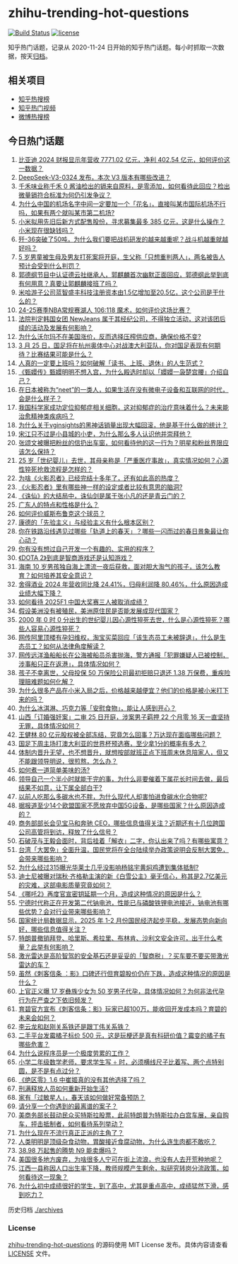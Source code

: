 # zhihu-trending-hot-questions

[![Build Status](https://github.com/justjavac/zhihu-trending-hot-questions/workflows/ci/badge.svg?branch=master)](https://github.com/justjavac/zhihu-trending-hot-questions/actions)
[![license](https://img.shields.io/github/license/justjavac/zhihu-trending-hot-questions)](https://github.com/justjavac/zhihu-trending-hot-questions/blob/master/LICENSE)

知乎热门话题，记录从 2020-11-24
日开始的知乎热门话题。每小时抓取一次数据，按天[归档](./archives)。

## 相关项目

- [知乎热搜榜](https://github.com/justjavac/zhihu-trending-top-search)
- [知乎热门视频](https://github.com/justjavac/zhihu-trending-hot-video)
- [微博热搜榜](https://github.com/justjavac/weibo-trending-hot-search)

## 今日热门话题

<!-- BEGIN -->
<!-- 最后更新时间 Tue Mar 25 2025 11:35:56 GMT+0800 (China Standard Time) -->

1. [比亚迪 2024 财报显示年营收 7771.02 亿元，净利 402.54 亿元，如何评价这一数据？](https://www.zhihu.com/question/15679199781)
1. [DeepSeek-V3-0324 发布，本次 V3 版本有哪些改进？](https://www.zhihu.com/question/1887626597667952400)
1. [千禾味业称千禾 0 酱油检出的镉来自原料，是零添加，如何看待此回应？检出微量镉符合标准为何仍引发争议？](https://www.zhihu.com/question/15650396575)
1. [为什么中国的机场名字中间一定要加一个「花名」，直接叫某市国际机场不行吗，如果有两个就叫某市第二机场?](https://www.zhihu.com/question/1887557709508899000)
1. [小米拟用先旧后新方式配售股份，寻求募集最多 385 亿元，这是什么操作？小米现在很缺钱吗？](https://www.zhihu.com/question/15686034665)
1. [歼-36突破了50吨，为什么我们要把战机研发的越来越重呢？战斗机越重就越好吗？](https://www.zhihu.com/question/15522268602)
1. [5 岁男童被生母及男友打死案将开庭，生父称「只想重判两人」，两名被告人预计会受到什么判罚？](https://www.zhihu.com/question/15651284489)
1. [郭德纲节目中认证德云社继承人，郭麒麟首次幽默正面回应，郭德纲此举到底有何用意？真要让郭麒麟接班了吗？](https://www.zhihu.com/question/15672768316)
1. [米哈游子公司蓝智盛丰科技注册资本由1.5亿增加至20.5亿，这个公司是干什么的？](https://www.zhihu.com/question/1887371977599209500)
1. [24-25赛季NBA常规赛湖人 106:118 魔术，如何评价这场比赛？](https://www.zhihu.com/question/15692034416)
1. [法院判定韩国女团 NewJeans 属于其经纪公司，不得独立活动，这对该团后续的活动及发展有何影响？](https://www.zhihu.com/question/15485181360)
1. [为什么沃尔玛不在美国涨价，反而选择压榨供应商，确保价格不变?](https://www.zhihu.com/question/14809138371)
1. [3 月 25 日，国足将在杭州奥体中心对战澳大利亚队，你对国足表现有何期待？比赛结果可能是什么？](https://www.zhihu.com/question/15664650275)
1. [人真的一定要上班吗？如何破解「读书、上班、退休」的人生范式？](https://www.zhihu.com/question/15667055388)
1. [《甄嬛传》甄嬛明明不想入宫，为什么殿选时却以「嬛嬛一袅楚宫腰」介绍自己？](https://www.zhihu.com/question/15395655867)
1. [在日本被称为“neet”的一类人，如果生活在没有微电子设备和互联网的时代，会是什么样子？](https://www.zhihu.com/question/444728620)
1. [我国科学家成功定位抑郁症相关细胞，这对抑郁症的治疗意味着什么？未来能治愈精神类疾病吗？](https://www.zhihu.com/question/15473896311)
1. [为什么关于vginsights的黑神话销量出现大幅回滚，他是基于什么做的统计？](https://www.zhihu.com/question/1886723903256244500)
1. [宋江只不过是小县城的小吏，为什么那么多人认识他并崇拜他？](https://www.zhihu.com/question/19621371)
1. [张颂文被曝把粉丝的信扔出车窗，如何看待他的这一行为？明星和粉丝界限应该怎么保持？](https://www.zhihu.com/question/15657738223)
1. [25 岁「世纪婴儿」去世，其母亲称是「严重医疗事故」，真实情况如何？心源性猝死抢救流程是怎样的？](https://www.zhihu.com/question/15681933127)
1. [为啥《火影忍者》已经完结十多年了，还有如此高的热度？](https://www.zhihu.com/question/1885633584972399900)
1. [《火影忍者》里有哪些神一样的设定或者比较有意思的脑洞?](https://www.zhihu.com/question/41316022)
1. [《诛仙》的大结局中，诛仙剑是属于张小凡的还是青云门的？](https://www.zhihu.com/question/573526975)
1. [广东人的特点和性格是什么？](https://www.zhihu.com/question/668001042)
1. [如何评价威斯布鲁克这个球员？](https://www.zhihu.com/question/334273878)
1. [康德的「先验主义」与经验主义有什么根本区别？](https://www.zhihu.com/question/13934969667)
1. [你在铁路沿线遇见过哪些「轨道上的春天」？哪些一闪而过的春日景象最让你心动？](https://www.zhihu.com/question/14588975332)
1. [你有没有想过自己开发一个有趣的、实用的程序？](https://www.zhihu.com/question/15175936725)
1. [《DOTA 2》到底是智商游戏还是认知游戏？](https://www.zhihu.com/question/14712937233)
1. [海南 10 岁男孩独自海上漂流一夜后获救，面对胆大淘气的孩子，该怎么教育？如何培养其安全意识？](https://www.zhihu.com/question/15656085669)
1. [舍得酒业 2024 年营收同比降 24.41%，归母利润降 80.46%，什么原因造成业绩大幅下降？](https://www.zhihu.com/question/1887453420669072600)
1. [如何看待 2025F1 中国大奖赛三人被取消成绩？](https://www.zhihu.com/question/15626656836)
1. [假设美洲没有被殖民，美洲原住民是否能发展成现代国家？](https://www.zhihu.com/question/658436075)
1. [2000 年 0 时 0 分出生的世纪婴儿因心源性猝死去世，什么是心源性猝死？哪些人容易心源性猝死？](https://www.zhihu.com/question/15658689284)
1. [网传阿里顶楼有孕妇维权，淘宝买菜回应「该生态员工未被辞退」，什么是生态员工？如何从法律角度解读？](https://www.zhihu.com/question/15678164353)
1. [网传远洋渔船船长在公海被船员杀害抛海，警方通报「犯罪嫌疑人已被控制，涉事船只正在返港」，具体情况如何？](https://www.zhihu.com/question/15681008667)
1. [孩子不幸离世，父母投保 50 万保险公司最初拒赔只退还 1.38 万保费，重疾险理赔难题如何化解？](https://www.zhihu.com/question/15654002084)
1. [为什么很多产品在小米入局之后，价格越来越便宜？他们的价格是被小米打下来的吗？](https://www.zhihu.com/question/15377254074)
1. [为什么冰淇淋、巧克力等「安慰食物」，能让人感到开心？](https://www.zhihu.com/question/14987354201)
1. [山西「订婚强奸案」二审 25 日开庭，涉案男子羁押 22 个月零 16 天一直坚持无罪，具体情况如何？](https://www.zhihu.com/question/15483705633)
1. [王健林 80 亿元股权被全部冻结，究竟怎么回事？万达现在面临哪些问题？](https://www.zhihu.com/question/15657394578)
1. [国足下周主场打澳大利亚的世界杯预选赛，至少拿1分的概率有多大？](https://www.zhihu.com/question/15578832446)
1. [体制内晋升无望，也不想晋升，就想按部就班正点下班周末休息陪家人，但又不能跟领导明说，很煎熬，怎么办？](https://www.zhihu.com/question/1885600625737327000)
1. [如何煮一道简单美味的汤?](https://www.zhihu.com/question/38279918)
1. [领导自己一个半小时就能干完的事，为什么非要催着下属花长时间去做，最后结果不如意，让下属全部白干?](https://www.zhihu.com/question/1886570565789282600)
1. [以前人吃那么多碳水也不胖，为什么现代人却害怕进食碳水化合物呢?](https://www.zhihu.com/question/660487528)
1. [据报道至少14个欧盟国家不愿放弃中国5G设备，是哪些国家？什么原因造成的？](https://www.zhihu.com/question/15429870428)
1. [商务部部长会见宝马和奔驰 CEO，哪些信息值得关注？近期还有十几位跨国公司高管将到访，释放了什么信号？](https://www.zhihu.com/question/15596215038)
1. [石破茂与王毅会面时，背后挂着「解衣」二字，你认出来了吗？有哪些寓意？](https://www.zhihu.com/question/15578148896)
1. [台湾「大罢免」全面升温，国民党将在全台陆续举办政策说明会反制大罢免，会带来哪些影响？](https://www.zhihu.com/question/15628277578)
1. [为什么经过315曝光华莱士几乎没影响杨铭宇黄焖鸡遭到集体抵制?](https://www.zhihu.com/question/15446816958)
1. [迪士尼被曝对瑞秋·齐格勒主演的新《白雪公主》毫无信心，称其是2.7亿美元的灾难，这部电影质量究竟如何？](https://www.zhihu.com/question/14863879786)
1. [《哪吒2》再度官宣密钥延期一个月，造成这种情况的原因是什么？](https://www.zhihu.com/question/15471519639)
1. [宁德时代称正在开发第二代钠电池，性能已与磷酸铁锂电池接近，钠电池有哪些优势？会对行业带来哪些影响？](https://www.zhihu.com/question/15186612962)
1. [国家统计局数据显示，2025 年 1-2 月份国民经济起步平稳，发展态势向新向好，哪些信息值得关注？](https://www.zhihu.com/question/15159186760)
1. [特朗普撤销拜登、哈里斯、希拉里、布林肯、沙利文安全许可，出于什么考量？此举有何影响？](https://www.zhihu.com/question/15579316464)
1. [激光雷达是高阶智驾的安全基石还是妥妥的「智商税」？买车要不要买带激光雷达的车？](https://www.zhihu.com/question/15350351811)
1. [虽然《刺客信条 ：影》口碑还行但育碧股价仍在下跌，造成这种情况的原因是什么？](https://www.zhihu.com/question/15396704226)
1. [上官正义曝 17 岁彝族少女为 50 岁男子代孕，具体情况如何？为何非法代孕行为在严查之下依旧频发？](https://www.zhihu.com/question/15653915559)
1. [育碧官方宣布《刺客信条：影》玩家已超100万，能收回开发成本吗？育碧的未来会如何？](https://www.zhihu.com/question/15481802336)
1. [李云龙和赵刚关系铁还是跟丁伟关系铁？](https://www.zhihu.com/question/301339731)
1. [二手平台发霉橘子标价 500 元，这是玩梗还是真有科研价值？霉变的橘子有哪些危害？](https://www.zhihu.com/question/15539424051)
1. [为什么说程序员是一个极度劳累的工作？](https://www.zhihu.com/question/461572685)
1. [小学二年级数学老师，要求学生写 ÷ 时，必须横线尺子比着写、两个点特别圆，是不是有点过分？](https://www.zhihu.com/question/452000285)
1. [《绝区零》1.6 中崔姬真的没有其他选择了吗？](https://www.zhihu.com/question/14967504162)
1. [刑满释放人员如何重新开始生活?](https://www.zhihu.com/question/44127680)
1. [家有「过敏星人」，春天该如何做好常备预防？](https://www.zhihu.com/question/15614242613)
1. [请分享一个你遇到的最离谱的案子？](https://www.zhihu.com/question/15426751516)
1. [美商务部长鼓动民众买特斯拉股票，此前特朗普为特斯拉办白宫车展，亲自购车，抨击抵制者，如何看待系列举动？](https://www.zhihu.com/question/15545953844)
1. [为什么现在不流行真正正派的主角了？](https://www.zhihu.com/question/778616913)
1. [人类明明是顶级杂食动物，胃酸接近食腐动物，为什么连生肉都不敢吃？](https://www.zhihu.com/question/14159370972)
1. [38.98 万起售的腾势 N9 能卖爆吗？](https://www.zhihu.com/question/15512527961)
1. [美国很多地方废弃，为啥很多人宁可在街上流浪，也没有人去开荒种地呢？](https://www.zhihu.com/question/1886724020151486000)
1. [江西一县称因人口出生率下降，教师规模产生剩余，拟研究转岗分流政策，如何看待这一现象？](https://www.zhihu.com/question/15470790067)
1. [为什么初中成绩很好的学生，到了高中，尤其是重点高中，成绩猛然下滑，感到吃力？](https://www.zhihu.com/question/280491744)

<!-- END -->

历史归档 [./archives](./archives)

### License

[zhihu-trending-hot-questions](https://github.com/justjavac/zhihu-trending-hot-questions)
的源码使用 MIT License 发布。具体内容请查看 [LICENSE](./LICENSE) 文件。
